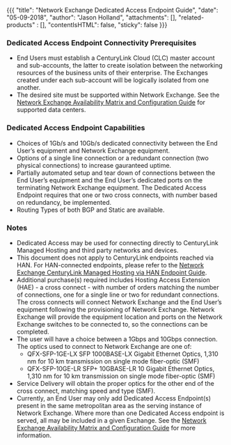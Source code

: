 {{{
  "title": "Network Exchange Dedicated Access Endpoint Guide",
  "date": "05-09-2018",
  "author": "Jason Holland",
  "attachments": [],
  "related-products" : [],
  "contentIsHTML": false,
  "sticky": false
}}}

### Dedicated Access Endpoint Connectivity Prerequisites

* End Users must establish a CenturyLink Cloud (CLC) master account and sub-accounts, the latter to create isolation between the networking resources of the business units of their enterprise. The Exchanges created under each sub-account will be logically isolated from one another.
* The desired site must be supported within Network Exchange. See the [Network Exchange Availability Matrix and Configuration Guide](../Network/network-exchange-connectivity-matrix-configuration-guide.md) for supported data centers.

### Dedicated Access Endpoint Capabilities

* Choices of 1Gb/s and 10Gb/s dedicated connectivity between the End User’s equipment and Network Exchange equipment.
* Options of a single line connection or a redundant connection (two physical connections) to increase gauranteed uptime.
* Partially automated setup and tear down of connections between the End User’s equipment and the End User’s dedicated ports on the terminating Network Exchange equipment. The Dedicated Access Endpoint requires that one or two cross connects, with number based on redundancy, be implemented.  
* Routing Types of both BGP and Static are available.

### Notes

* Dedicated Access may be used for connecting directly to CenturyLink Managed Hosting and third party networks and devices.
* This document does not apply to CenturyLink endpoints reached via HAN. For HAN-connected endpoints, please refer to the [Network Exchange CenturyLink Managed Hosting via HAN Endpoint Guide](../Network/network-exchange-clc-managed-hosting-endpoint-guide.md).
* Additional purchase(s) required includes Hosting Access Extension (HAE) - a cross connect - with number of orders matching the number of connections, one for a single line or two for redundant connections. The cross connects will connect Network Exchange and the End User’s equipment following the provisioning of Network Exchange. Network Exchange will provide the equipment location and ports on the Network Exchange switches to be connected to, so the connections can be completed.
* The user will have a choice between a 1Gbps and 10Gbps connection. The optics used to connect to Network Exchange are one of:
  * QFX-SFP-1GE-LX SFP 1000BASE-LX Gigabit Ethernet Optics, 1,310 nm for 10 km transmission on single mode fiber-optic (SMF)
  * QFX-SFP-10GE-LR SFP+ 10GBASE-LR 10 Gigabit Ethernet Optics, 1,310 nm for 10 km transmission on single mode fiber-optic (SMF)
* Service Delivery will obtain the proper optics for the other end of the cross connect, matching speed and type (SMF). 
* Currently, an End User may only add Dedicated Access Endpoint(s) present in the same metropolitan area as the serving instance of Network Exchange. Where more than one Dedicated Access endpoint is served, all may be included in a given Exchange. See the [Network Exchange Availability Matrix and Configuration Guide](../Network/network-exchange-connectivity-matrix-configuration-guide.md) for more information.
